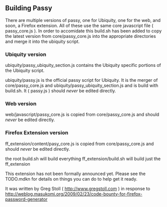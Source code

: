 ## Building Passy ##

There are multiple versions of passy, one for Ubiquity, one for the web, and soon, a Firefox extension. All of these use the same core javascript file ( passy_core.js ). In order to accomidate this build.sh has been added to copy the latest version from core/passy_core.js into the appropriate directories and merge it into the ubiquity script.

### Ubiquity version ### 

ubiquity/passy_ubiquity_section.js contains the Ubiquity specific portions of the Ubiquity script.

ubiquity/passy.js is the official passy script for Ubiquity. It is the merger of core/passy_core.js and ubiquity/passy_ubiquity_section.js and is build with build.sh. It ( passy.js ) should _never_ be edited directly.  

### Web version ###

web/javascript/passy_core.js is copied from core/passy_core.js and should _never_ be edited directly.

### Firefox Extension version ###

ff_extension/content/pasy_core.js is copied from core/passy_core.js and should _never_ be edited directly.

the root build.sh will build everything
ff_extension/build.sh will build just the ff_extension

This extension has not been formally announced yet. 
Please see the TODO.mdkn for details on things you can do to help get it ready.

It was written by Greg Stoll ( http://www.gregstoll.com ) in response to 
http://weblog.masukomi.org/2009/02/23/code-bounty-for-firefox-password-generator

